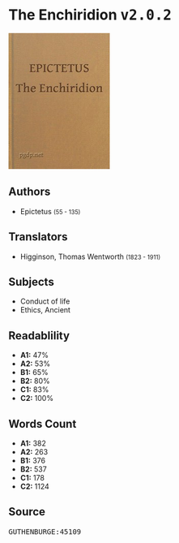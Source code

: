 # The Enchiridion <kbd>v2.0.2</kbd>

![](./cover.medium.jpg "")

## Authors


 - Epictetus <small>(55 - 135)</small>

## Translators


 - Higginson, Thomas Wentworth <small>(1823 - 1911)</small>

## Subjects


 - Conduct of life
 - Ethics, Ancient

## Readablility


 - **A1:** 47%
 - **A2:** 53%
 - **B1:** 65%
 - **B2:** 80%
 - **C1:** 83%
 - **C2:** 100%

## Words Count


 - **A1:** 382
 - **A2:** 263
 - **B1:** 376
 - **B2:** 537
 - **C1:** 178
 - **C2:** 1124

## Source


<kbd>GUTHENBURGE:45109</kbd>
